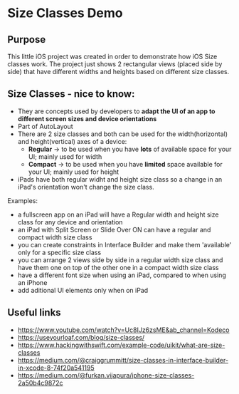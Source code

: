 # Size Classes Demo

## Purpose

This little iOS project was created in order to demonstrate how iOS Size classes work. The project just shows 2 rectangular views (placed side by side) that have different widths and heights based on different size classes.

## Size Classes - nice to know:

* They are concepts used by developers to **adapt the UI of an app to different screen sizes and device orientations**
* Part of AutoLayout
* There are 2 size classes and both can be used for the width(horizontal) and height(vertical) axes of a device:
    - **Regular** -> to be used when you have **lots** of available space for your UI; mainly used for width
    - **Compact** -> to be used when you have **limited** space available for your UI; mainly used for height 
* iPads have both regular widht and height size class so a change in an iPad's orientation won't change the size class.

Examples: 

- a fullscreen app on an iPad will have a Regular width and height size class for any device and orientation
- an iPad with Split Screen or Slide Over ON can have a regular and compact width size class 
- you can create constraints in Interface Builder and make them 'available' only for a specific size class
- you can arrange 2 views side by side in a regular width size class and have them one on top of the other one in a compact width size class
- have a different font size when using an iPad, compared to when using an iPhone
- add aditional UI elements only when on iPad

## Useful links

* https://www.youtube.com/watch?v=Uc8IJz6zsME&ab_channel=Kodeco
* https://useyourloaf.com/blog/size-classes/
* https://www.hackingwithswift.com/example-code/uikit/what-are-size-classes
* https://medium.com/@craiggrummitt/size-classes-in-interface-builder-in-xcode-8-74f20a541195
* https://medium.com/@furkan.vijapura/iphone-size-classes-2a50b4c9872c
